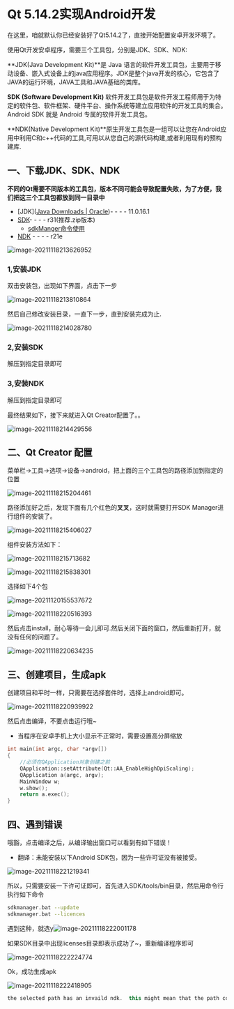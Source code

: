 # Qt 5.14.2实现Android开发

在这里，咱就默认你已经安装好了Qt5.14.2了，直接开始配置安卓开发环境了。

使用Qt开发安卓程序，需要三个工具包，分别是JDK、SDK、NDK:

**JDK(Java Development Kit)**是 Java 语言的软件开发工具包，主要用于移动设备、嵌入式设备上的java应用程序。JDK是整个java开发的核心，它包含了JAVA的运行环境，JAVA工具和JAVA基础的类库。

**SDK (Software Development Kit)** 软件开发工具包是软件开发工程师用于为特定的软件包、软件框架、硬件平台、操作系统等建立应用软件的开发工具的集合。Android SDK 就是 Android 专属的软件开发工具包。

**NDK(Native Development Kit)**原生开发工具包是一组可以让您在Android应用中利用C和c++代码的工具,可用以从您自己的源代码构建,或者利用现有的预构建库.

## 一、下载JDK、SDK、NDK

**不同的Qt需要不同版本的工具包，版本不同可能会导致配置失败，为了方便，我们把这三个工具包都放到同一目录中**

- [JDK]([Java Downloads | Oracle](https://www.oracle.com/java/technologies/downloads/#java11))- - - - 11.0.16.1
- [SDK](https://developer.android.google.cn/studio#downloads)- - - - r31(推荐.zip版本)
  - [sdkManger命令使用](https://developer.android.google.cn/studio/command-line/sdkmanager)
- [NDK](https://developer.android.google.cn/ndk/downloads/) - - - - r21e

![image-20211118213626952](assets/image-20211118213626952.png)

### 1,安装JDK

双击安装包，出现如下界面，点击下一步

![image-20211118213810864](assets/image-20211118213810864.png)

然后自己修改安装目录，一直下一步，直到安装完成为止.

![image-20211118214028780](assets/image-20211118214028780.png)

### 2,安装SDK

解压到指定目录即可

### 3,安装NDK

解压到指定目录即可

最终结果如下，接下来就进入Qt Creator配置了。。

![image-20211118214429556](assets/image-20211118214429556.png)



## 二、Qt Creator 配置

菜单栏->工具->选项->设备->android，把上面的三个工具包的路径添加到指定的位置

![image-20211118215204461](assets/image-20211118215204461.png)

路径添加好之后，发现下面有几个红色的**叉叉**，这时就需要打开SDK Manager进行组件的安装了。

![image-20211118215406027](assets/image-20211118215406027.png)

组件安装方法如下：

![image-20211118215713682](assets/image-20211118215713682.png)

![image-20211118215838301](assets/image-20211118215838301.png)

选择如下4个包

![image-20211120155537672](assets/image-20211120155537672.png)

![image-20211118220516393](assets/image-20211118220516393.png)

然后点击install，耐心等待一会儿即可.然后关闭下面的窗口，然后重新打开，就没有任何的问题了。

![image-20211118220634235](assets/image-20211118220634235.png)

## 三、创建项目，生成apk

创建项目和平时一样，只需要在选择套件时，选择上android即可。

![image-20211118220939922](assets/image-20211118220939922.png)

然后点击编译，不要点击运行哦~

+ 当程序在安卓手机上大小显示不正常时，需要设置高分屏缩放

```cpp
int main(int argc, char *argv[])
{
    //必须在QApplication对象创建之前
    QApplication::setAttribute(Qt::AA_EnableHighDpiScaling);
    QApplication a(argc, argv);
    MainWindow w;
    w.show();
    return a.exec();
}
```



## 四、遇到错误

哦豁，点击编译之后，从编译输出窗口可以看到有如下错误！

+ 翻译：未能安装以下Android SDK包，因为一些许可证没有被接受。  

![image-20211118221219341](assets/image-20211118221219341.png)

所以，只需要安装一下许可证即可，首先进入SDK/tools/bin目录，然后用命令行执行如下命令

```sh
sdkmanager.bat --update
sdkmanager.bat --licences
```

遇到这种，就选y![image-20211118222001178](assets/image-20211118222001178.png)

如果SDK目录中出现licenses目录即表示成功了~，重新编译程序即可

![image-20211118222224774](assets/image-20211118222224774.png)

Ok，成功生成apk

![image-20211118222418905](assets/image-20211118222418905.png)





```cpp
the selected path has an invaild ndk.  this might mean that the path contains space characters,or that it does not have a "toolchains" sub-directory,or that the NDK version could not be retrieved because of a missing "source. properties" or "RELEASE.TXT" file
```

